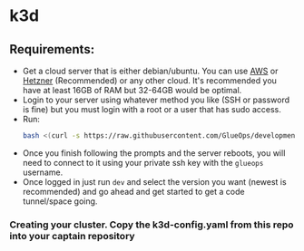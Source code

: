 # k3d


## Requirements:
- Get a cloud server that is either debian/ubuntu. You can use [AWS](https://cde.glueops.dev) or [Hetzner](https://www.hetzner.com/) (Recommended) or any other cloud. It's recommended you have at least 16GB of RAM but 32-64GB would be optimal.
- Login to your server using whatever method you like (SSH or password is fine) but you must login with a root or a user that has sudo access.
- Run:
  ```bash
  bash <(curl -s https://raw.githubusercontent.com/GlueOps/development-only-utilities/main/tools/developer-setup/linux-setup.sh)
  ```
- Once you finish following the prompts and the server reboots, you will need to connect to it using your private ssh key with the `glueops` username.
- Once logged in just run `dev` and select the version you want (newest is recommended) and go ahead and get started to get a code tunnel/space going.



### Creating your cluster. Copy the k3d-config.yaml from this repo into your captain repository
